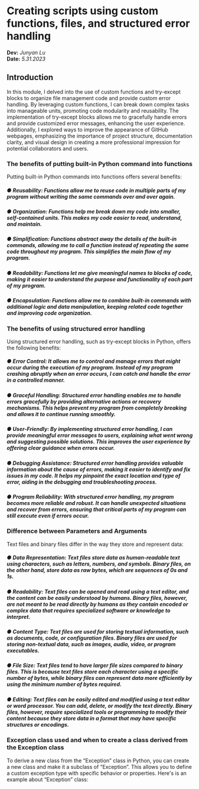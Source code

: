 # Creating scripts using custom functions, files, and structured error handling
**Dev:** *Junyan Lu*  
**Date:** *5.31.2023*
## Introduction
In this module, I delved into the use of custom functions and try-except blocks to
organize file management code and provide custom error handling. By leveraging
custom functions, I can break down complex tasks into manageable units, promoting
code modularity and reusability. The implementation of try-except blocks allows me to
gracefully handle errors and provide customized error messages, enhancing the user
experience. Additionally, I explored ways to improve the appearance of GitHub
webpages, emphasizing the importance of project structure, documentation clarity, and
visual design in creating a more professional impression for potential collaborators and
users.
### The benefits of putting built-in Python command into functions
Putting built-in Python commands into functions offers several benefits:
##### ● Reusability: Functions allow me to reuse code in multiple parts of my program without writing the same commands over and over again.
##### ● Organization: Functions help me break down my code into smaller, self-contained units. This makes my code easier to read, understand, and maintain.
##### ● Simplification: Functions abstract away the details of the built-in commands, allowing me to call a function instead of repeating the same code throughout my program. This simplifies the main flow of my program.
##### ● Readability: Functions let me give meaningful names to blocks of code, making it easier to understand the purpose and functionality of each part of my program.
##### ● Encapsulation: Functions allow me to combine built-in commands with additional logic and data manipulation, keeping related code together and improving code organization.
### The benefits of using structured error handling
Using structured error handling, such as try-except blocks in Python, offers the following
benefits:
##### ● Error Control: It allows me to control and manage errors that might occur during the execution of my program. Instead of my program crashing abruptly when an error occurs, I can catch and handle the error in a controlled manner.
##### ● Graceful Handling: Structured error handling enables me to handle errors gracefully by providing alternative actions or recovery mechanisms. This helps prevent my program from completely breaking and allows it to continue running smoothly.
##### ● User-Friendly: By implementing structured error handling, I can provide meaningful error messages to users, explaining what went wrong and suggesting possible solutions. This improves the user experience by offering clear guidance when errors occur.
##### ● Debugging Assistance: Structured error handling provides valuable information about the cause of errors, making it easier to identify and fix issues in my code. It helps my pinpoint the exact location and type of error, aiding in the debugging and troubleshooting process.
##### ● Program Reliability: With structured error handling, my program becomes more reliable and robust. It can handle unexpected situations and recover from errors, ensuring that critical parts of my program can still execute even if errors occur.
### Difference between Parameters and Arguments
Text files and binary files differ in the way they store and represent data:
##### ● Data Representation: Text files store data as human-readable text using characters, such as letters, numbers, and symbols. Binary files, on the other hand, store data as raw bytes, which are sequences of 0s and 1s.
##### ● Readability: Text files can be opened and read using a text editor, and the content can be easily understood by humans. Binary files, however, are not meant to be read directly by humans as they contain encoded or complex data that requires specialized software or knowledge to interpret.
##### ● Content Type: Text files are used for storing textual information, such as documents, code, or configuration files. Binary files are used for storing non-textual data, such as images, audio, video, or program executables.
##### ● File Size: Text files tend to have larger file sizes compared to binary files. This is because text files store each character using a specific number of bytes, while binary files can represent data more efficiently by using the minimum number of bytes required.
##### ● Editing: Text files can be easily edited and modified using a text editor or word processor. You can add, delete, or modify the text directly. Binary files, however, require specialized tools or programming to modify their content because they store data in a format that may have specific structures or encodings.
### Exception class used and when to create a class derived from the Exception class
To derive a new class from the “Exception” class in Python, you can create a new class
and make it a subclass of “Exception”. This allows you to define a custom exception
type with specific behavior or properties. Here's is an example about “Exception” class:

